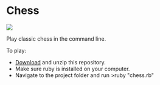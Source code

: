<h1>Chess</h1>

<img src="./screenshots/"></img>

Play classic chess in the command line.

To play:
* <a href="https://github.com/cssherry/chess/archive/gh-pages.zip">Download</a> and unzip this repository.
* Make sure ruby is installed on your computer.
* Navigate to the project folder and run >ruby "chess.rb"
